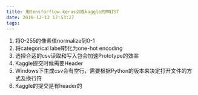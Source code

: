 ```yaml
---
title: 用tensforflow.keras训练kaggle的MNIST
date: 2018-12-12 17:53:27
tags:
---
```

1. 将0-255的像素值normalize到0-1
2. 将categorical label转化为one-hot encoding
3. 选择合适的csv读取和写入包会加速Prototype的效率
4. Kaggle提交时候需要Header
5. Windows下生成csv会有空行，需要根据Python的版本来决定打开文件的方式及换行符
6. Kaggle的提交是有header的
